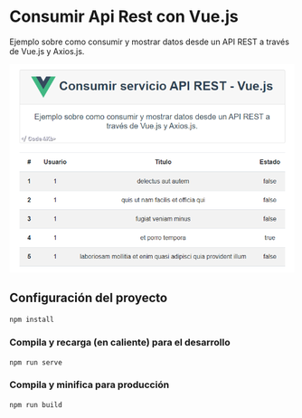 # Consumir Api Rest con Vue.js

Ejemplo sobre como consumir y mostrar datos desde un API REST a través de Vue.js y Axios.js.

![GitHub repo](https://raw.githubusercontent.com/code4kb/consumir-api-rest-vuejs/master/src/assets/repo_github_vuejs.png "Repo")


## Configuración del proyecto
```
npm install
```

### Compila y recarga (en caliente) para el desarrollo
```
npm run serve
```

### Compila y minifica para producción
```
npm run build
```
